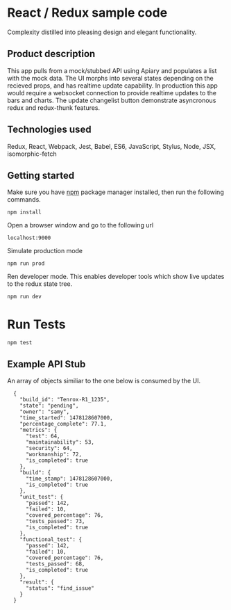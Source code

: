 React / Redux sample code
=========================

Complexity distilled into pleasing design and elegant functionality.

## Product description

This app pulls from a mock/stubbed API using Apiary and populates a list with the mock data. The UI morphs into several states depending on the recieved props, and has realtime update capability. In production this app would require a websocket connection to provide realtime updates to the bars and charts. The update changelist button demonstrate asyncronous redux and redux-thunk features.

## Technologies used

Redux, React, Webpack, Jest, Babel, ES6, JavaScript, Stylus, Node, JSX, isomorphic-fetch

## Getting started

Make sure you have [npm](http://npmjs.com/) package manager installed, then run the following commands.

```
npm install
```

Open a browser window and go to the following url
```
localhost:9000
```
Simulate production mode

```
npm run prod
```

Ren developer mode. This enables developer tools which show live updates to the redux state tree.

```
npm run dev
```

# Run Tests

```
npm test
```

## Example API Stub
An array of objects similiar to the one below is consumed by the UI.

```
  {
    "build_id": "Tenrox-R1_1235",
    "state": "pending",
    "owner": "samy",
    "time_started": 1478128607000,
    "percentage_complete": 77.1,
    "metrics": {
      "test": 64,
      "maintainability": 53,
      "security": 64,
      "workmanship": 72,
      "is_completed": true
    },
    "build": {
      "time_stamp": 1478128607000,
      "is_completed": true
    },
    "unit_test": {
      "passed": 142,
      "failed": 10,
      "covered_percentage": 76,
      "tests_passed": 73,
      "is_completed": true
    },
    "functional_test": {
      "passed": 142,
      "failed": 10,
      "covered_percentage": 76,
      "tests_passed": 68,
      "is_completed": true
    },
    "result": {
      "status": "find_issue"
    }
  }
```
